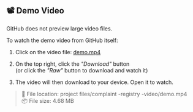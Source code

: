 ## 📽 Demo Video

GitHub does not preview large video files.

To watch the demo video from GitHub itself:

1. Click on the video file: [demo.mp4](./Video%20Demo/complaint-registery-video-demo.mp4)

2. On the top right, click the *"Download"* button  
   (or click the *"Raw"* button to download and watch it)

3. The video will then download to your device. Open it to watch.

> 📁 File location: project files/complaint -registry -video/demo.mp4  
> 📦 File size: 4.68 MB

